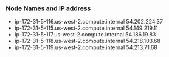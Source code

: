 ### Node Names and IP address

* ip-172-31-5-116.us-west-2.compute.internal 54.202.224.37
* ip-172-31-5-115.us-west-2.compute.internal 54.149.219.11
* ip-172-31-5-117.us-west-2.compute.internal 54.186.19.83
* ip-172-31-5-118.us-west-2.compute.internal 54.218.103.68
* ip-172-31-5-119.us-west-2.compute.internal 54.213.71.68
